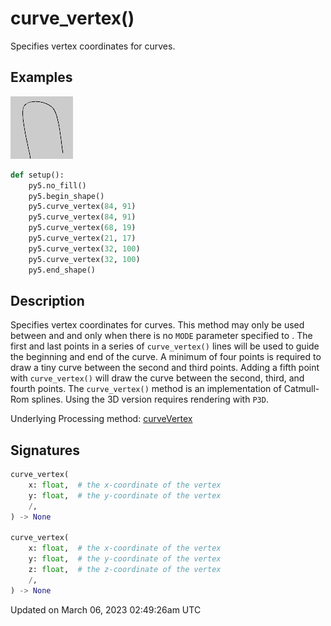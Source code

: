 # curve_vertex()

Specifies vertex coordinates for curves.

## Examples

<div class="example-table">

<div class="example-row"><div class="example-cell-image">

![example picture for curve_vertex()](/images/reference/Sketch_curve_vertex_0.png)

</div><div class="example-cell-code">

```python
def setup():
    py5.no_fill()
    py5.begin_shape()
    py5.curve_vertex(84, 91)
    py5.curve_vertex(84, 91)
    py5.curve_vertex(68, 19)
    py5.curve_vertex(21, 17)
    py5.curve_vertex(32, 100)
    py5.curve_vertex(32, 100)
    py5.end_shape()
```

</div></div>

</div>

## Description

Specifies vertex coordinates for curves. This method may only be used between [](sketch_begin_shape) and [](sketch_end_shape) and only when there is no `MODE` parameter specified to [](sketch_begin_shape). The first and last points in a series of `curve_vertex()` lines will be used to guide the beginning and end of the curve. A minimum of four points is required to draw a tiny curve between the second and third points. Adding a fifth point with `curve_vertex()` will draw the curve between the second, third, and fourth points. The `curve_vertex()` method is an implementation of Catmull-Rom splines. Using the 3D version requires rendering with `P3D`.

Underlying Processing method: [curveVertex](https://processing.org/reference/curveVertex_.html)

## Signatures

```python
curve_vertex(
    x: float,  # the x-coordinate of the vertex
    y: float,  # the y-coordinate of the vertex
    /,
) -> None

curve_vertex(
    x: float,  # the x-coordinate of the vertex
    y: float,  # the y-coordinate of the vertex
    z: float,  # the z-coordinate of the vertex
    /,
) -> None
```

Updated on March 06, 2023 02:49:26am UTC
